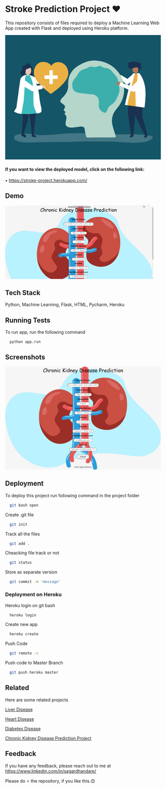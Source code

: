 # Stroke Prediction Project ❤
This repository consists of files required to deploy a Machine Learning Web App created with Flask and deployed using Heroku platform.

<img src="https://raw.githubusercontent.com/SagarDhandare/Stroke-Prediction-Project/main/stroke2.jpg">

#### If you want to view the deployed model, click on the following link:

• https://stroke-project.herokuapp.com/

## Demo

<img src="https://raw.githubusercontent.com/SagarDhandare/Chronic-Kidney-Disease-Prediction-Project/main/Images/Animated%20GIF-downsized.gif">

## Tech Stack

Python, Machine Learning, Flask, HTML, Pycharm, Heroku

  
## Running Tests

To run app, run the following command

```bash
  python app.run
```

  
## Screenshots

![App Screenshot](https://raw.githubusercontent.com/SagarDhandare/Chronic-Kidney-Disease-Prediction-Project/main/Images/screenshot.png)

  
## Deployment

To deploy this project run following command in the project folder

```bash
  git bash open
```

Create .git file
```bash
  git init
```
Track all the files
```bash
  git add .
```
Cheacking file track or not
```bash
  git status
```
Store as separate version
```bash
  git commit -m 'message'
```
### Deployment on Heroku

Heroku login on git bash

```bash
  heroku login
```
Create new app

```bash
  heroku create
```
Push Code
```bash
  git remote -v
```
Push code to Master Branch
```bash
  git push heroku master
```

  
## Related

Here are some related projects


[Liver Disease](https://github.com/SagarDhandare/Liver-Disease-Prediction-Project)

[Heart Disease](https://github.com/SagarDhandare/Heart-Disease-Project)

[Diabetes Disease](https://github.com/SagarDhandare/Diabetes-Disease-Project)

[Chronic Kidney Disease Prediction Project](https://github.com/SagarDhandare/Chronic-Kidney-Disease-Prediction-Project)
  
## Feedback

If you have any feedback, please reach out to me at https://www.linkedin.com/in/sagardhandare/

Please do ⭐ the repository, if you like this.😊
